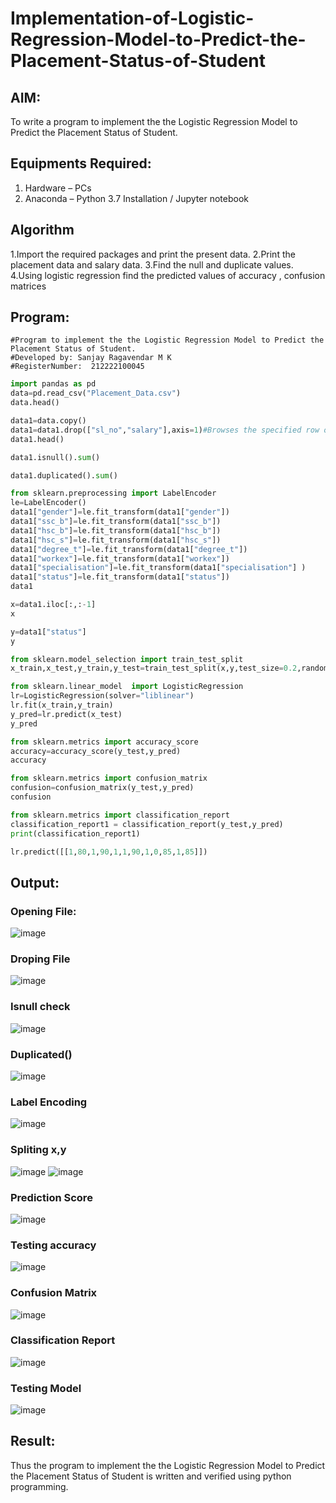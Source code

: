 # Implementation-of-Logistic-Regression-Model-to-Predict-the-Placement-Status-of-Student

## AIM:
To write a program to implement the the Logistic Regression Model to Predict the Placement Status of Student.

## Equipments Required:
1. Hardware – PCs
2. Anaconda – Python 3.7 Installation / Jupyter notebook

## Algorithm
1.Import the required packages and print the present data. 
2.Print the placement data and salary data. 
3.Find the null and duplicate values. 
4.Using logistic regression find the predicted values of accuracy , confusion matrices

## Program:
```python3
#Program to implement the the Logistic Regression Model to Predict the Placement Status of Student.
#Developed by: Sanjay Ragavendar M K 
#RegisterNumber:  212222100045
```
```py
import pandas as pd
data=pd.read_csv("Placement_Data.csv")
data.head()
```
```py
data1=data.copy()
data1=data1.drop(["sl_no","salary"],axis=1)#Browses the specified row or column
data1.head()
```
```py
data1.isnull().sum()
```
```py
data1.duplicated().sum()
```
```py
from sklearn.preprocessing import LabelEncoder
le=LabelEncoder()
data1["gender"]=le.fit_transform(data1["gender"])
data1["ssc_b"]=le.fit_transform(data1["ssc_b"])
data1["hsc_b"]=le.fit_transform(data1["hsc_b"])
data1["hsc_s"]=le.fit_transform(data1["hsc_s"])
data1["degree_t"]=le.fit_transform(data1["degree_t"])
data1["workex"]=le.fit_transform(data1["workex"])
data1["specialisation"]=le.fit_transform(data1["specialisation"] )
data1["status"]=le.fit_transform(data1["status"])
data1
```
```py
x=data1.iloc[:,:-1]
x
```
```py
y=data1["status"]
y
```
```py
from sklearn.model_selection import train_test_split
x_train,x_test,y_train,y_test=train_test_split(x,y,test_size=0.2,random_state=0)
```
```py
from sklearn.linear_model  import LogisticRegression
lr=LogisticRegression(solver="liblinear")
lr.fit(x_train,y_train)
y_pred=lr.predict(x_test)
y_pred
```
```py
from sklearn.metrics import accuracy_score
accuracy=accuracy_score(y_test,y_pred)
accuracy
```
```py
from sklearn.metrics import confusion_matrix
confusion=confusion_matrix(y_test,y_pred)
confusion
```
```py
from sklearn.metrics import classification_report
classification_report1 = classification_report(y_test,y_pred)
print(classification_report1)
```
```py
lr.predict([[1,80,1,90,1,1,90,1,0,85,1,85]])
```
##  Output:
### Opening File:
![image](https://github.com/SanjayRagavendar/Implementation-of-Logistic-Regression-Model-to-Predict-the-Placement-Status-of-Student/assets/91368803/5d0b2dd9-511d-45a6-86c3-c2029ebbbc64)
### Droping File
![image](https://github.com/SanjayRagavendar/Implementation-of-Logistic-Regression-Model-to-Predict-the-Placement-Status-of-Student/assets/91368803/85a84ba7-965d-448b-bccd-ec7fbc7a25e5)
### Isnull check
![image](https://github.com/SanjayRagavendar/Implementation-of-Logistic-Regression-Model-to-Predict-the-Placement-Status-of-Student/assets/91368803/c0d507d9-7b5a-4c5a-ba3b-264d9ebc57b4)
### Duplicated()
![image](https://github.com/SanjayRagavendar/Implementation-of-Logistic-Regression-Model-to-Predict-the-Placement-Status-of-Student/assets/91368803/e2e1cfb6-00fe-450f-801b-7033664c2b89)
### Label Encoding
![image](https://github.com/SanjayRagavendar/Implementation-of-Logistic-Regression-Model-to-Predict-the-Placement-Status-of-Student/assets/91368803/5aa62739-e62e-4063-9e94-d9261b1679ca)
### Spliting x,y
![image](https://github.com/SanjayRagavendar/Implementation-of-Logistic-Regression-Model-to-Predict-the-Placement-Status-of-Student/assets/91368803/0e2d5ae8-5748-4d43-8c42-7234356dd55f)
![image](https://github.com/SanjayRagavendar/Implementation-of-Logistic-Regression-Model-to-Predict-the-Placement-Status-of-Student/assets/91368803/2f15a690-062f-4758-be6b-0b65f175fa55)

### Prediction Score
![image](https://github.com/SanjayRagavendar/Implementation-of-Logistic-Regression-Model-to-Predict-the-Placement-Status-of-Student/assets/91368803/5a81c6af-9bc1-45bf-a5cc-2357bee24743)

### Testing accuracy
![image](https://github.com/SanjayRagavendar/Implementation-of-Logistic-Regression-Model-to-Predict-the-Placement-Status-of-Student/assets/91368803/39cb845f-9457-4909-9c4b-b34332dae6eb)

### Confusion Matrix
![image](https://github.com/SanjayRagavendar/Implementation-of-Logistic-Regression-Model-to-Predict-the-Placement-Status-of-Student/assets/91368803/c1f8ffdb-711f-46c3-b8ec-a5112219d3d3)

### Classification Report
![image](https://github.com/SanjayRagavendar/Implementation-of-Logistic-Regression-Model-to-Predict-the-Placement-Status-of-Student/assets/91368803/747a4648-b6ba-4874-9916-478d75b82878)

### Testing Model
![image](https://github.com/SanjayRagavendar/Implementation-of-Logistic-Regression-Model-to-Predict-the-Placement-Status-of-Student/assets/91368803/c6f99824-421a-4f71-8c24-dce9582f3859)


## Result:
Thus the program to implement the the Logistic Regression Model to Predict the Placement Status of Student is written and verified using python programming.

